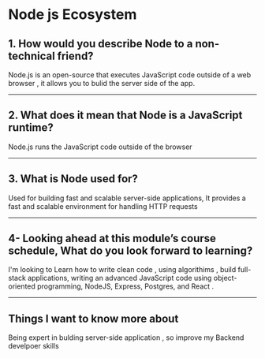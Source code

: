 # Node js Ecosystem 

## 1. How would you describe Node to a non-technical friend?
Node.js is an open-source that executes JavaScript code outside of a web browser , it allows you to bulid the server side of the app.
***
## 2. What does it mean that Node is a JavaScript runtime?
Node.js runs the JavaScript code outside of the browser
***
## 3. What is Node used for?
Used for building fast and scalable server-side applications, It provides a fast and scalable environment for handling HTTP requests

***
## 4- Looking ahead at this module’s course schedule, What do you look forward to learning?

I'm looking to Learn how to write clean code , using algorithims , build full-stack applications, writing an advanced JavaScript code using object-oriented programming, NodeJS, Express, Postgres, and React .

***

## Things I want to know more about 
Being expert in bulding server-side application , so improve my Backend develpoer skills
